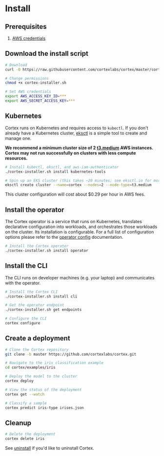 # Install

## Prerequisites

1. [AWS credentials](aws.md)

## Download the install script

<!-- CORTEX_VERSION_MINOR -->

```bash
# Download
curl -O https://raw.githubusercontent.com/cortexlabs/cortex/master/cortex-installer.sh

# Change permissions
chmod +x cortex-installer.sh

# Set AWS credentials
export AWS_ACCESS_KEY_ID=***
export AWS_SECRET_ACCESS_KEY=***
```

## Kubernetes

Cortex runs on Kubernetes and requires access to `kubectl`. If you don't already have a Kubernetes cluster, [eksctl](https://eksctl.io) is a simple tool to create and manage one.

**We recommend a minimum cluster size of 2 [t3.medium](https://aws.amazon.com/ec2/instance-types) AWS instances. Cortex may not run successfully on clusters with less compute resources.**

```bash
# Install kubectl, eksctl, and aws-iam-authenticator
./cortex-installer.sh install kubernetes-tools

# Spin up an EKS cluster (this takes ~20 minutes; see eksctl.io for more options)
eksctl create cluster --name=cortex --nodes=2 --node-type=t3.medium
```

This cluster configuration will cost about $0.29 per hour in AWS fees.

## Install the operator

The Cortex operator is a service that runs on Kubernetes, translates declarative configuration into workloads, and orchestrates those workloads on the cluster. Its installation is configurable. For a full list of configuration options please refer to the [operator config](config.md) documentation.

```bash
# Install the Cortex operator
./cortex-installer.sh install operator
```

## Install the CLI

The CLI runs on developer machines (e.g. your laptop) and communicates with the operator.

```bash
# Install the Cortex CLI
./cortex-installer.sh install cli

# Get the operator endpoint
./cortex-installer.sh get endpoints

# Configure the CLI
cortex configure
```

## Create a deployment

<!-- CORTEX_VERSION_MINOR -->

```bash
# Clone the Cortex repository
git clone -b master https://github.com/cortexlabs/cortex.git

# Navigate to the iris classification example
cd cortex/examples/iris

# Deploy the model to the cluster
cortex deploy

# View the status of the deployment
cortex get --watch

# Classify a sample
cortex predict iris-type irises.json
```

## Cleanup

```bash
# Delete the deployment
cortex delete iris
```

See [uninstall](uninstall.md) if you'd like to uninstall Cortex.
